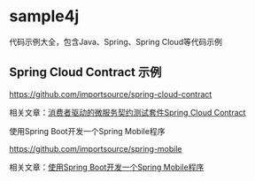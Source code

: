 # sample4j
代码示例大全，包含Java、Spring、Spring Cloud等代码示例


## Spring Cloud Contract 示例 

https://github.com/importsource/spring-cloud-contract

相关文章：<a href="https://mp.weixin.qq.com/s/GOSExWWqcuGxo30b7FhjDA">消费者驱动的微服务契约测试套件Spring Cloud Contract</a>


使用Spring Boot开发一个Spring Mobile程序

https://github.com/importsource/spring-mobile

相关文章：<a href="https://mp.weixin.qq.com/s?__biz=MzA5MzQ2NTY0OA==&mid=2650797144&idx=1&sn=ae284568128443afede1468949af002a&chksm=88562907bf21a01107c4c2979931217a325a5a910fe50895457e194c83081510bab56fd3097d&scene=38#wechat_redirect">使用Spring Boot开发一个Spring Mobile程序</a>